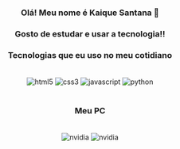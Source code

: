 <div align="center">
 
### Olá! Meu nome é Kaique Santana 👋
                                                      
### Gosto de estudar e usar a tecnologia!!
<!--
![ka1quegs GitHub stats](https://github-readme-stats.vercel.app/api?username=ka1quegs&show_icons=true&theme=radical)
<br>
[![Top Langs](https://github-readme-stats.vercel.app/api/top-langs/?username=ka1quegs&layout=compactshow_icons=true&theme=radical )](https://github.com/ka1quegs/github-readme-stats)
-->
### Tecnologias que eu uso no meu cotidiano
<div style = "display: inline_block"><br/>
    <img align="center" alt="html5" src="https://img.shields.io/badge/HTML5-E34F26?style=for-the-badge&logo=html5&logoColor=white" />
    <img align="center" alt="css3" src="https://img.shields.io/badge/CSS3-1572B6?style=for-the-badge&logo=css3&logoColor=white" />
    <img align="center" alt="javascript" src="https://img.shields.io/badge/JavaScript-323330?style=for-the-badge&logo=javascript&logoColor=F7DF1E" />
    <img align="center" alt="python" src="https://img.shields.io/badge/Python-14354C?style=for-the-badge&logo=python&logoColor=white" />
</div>

<br>

### Meu PC

<div style = "display: inline_block"><br/>
<img align="center" alt="nvidia" src="https://img.shields.io/badge/Intel-Core_i5_10th-0071C5?style=for-the-badge&logo=intel&logoColor=white" />
<img align="center" alt="nvidia" src="https://img.shields.io/badge/NVIDIA-RTX3060ti-76B900?style=for-the-badge&logo=nvidia&logoColor=white" />
</div>
</div>


